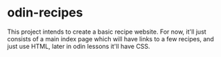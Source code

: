 # odin-recipes

This project intends to create a basic recipe website. For now, it'll just consists of a main index page which will have links to a few recipes, and just use HTML, later in odin lessons it'll have CSS.
